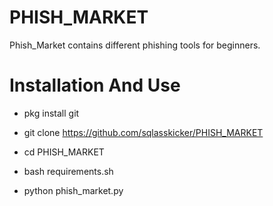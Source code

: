 # PHISH_MARKET
Phish_Market contains different phishing tools for beginners.

# Installation And Use

* pkg install git

* git clone https://github.com/sqlasskicker/PHISH_MARKET

* cd PHISH_MARKET

* bash requirements.sh

* python phish_market.py
